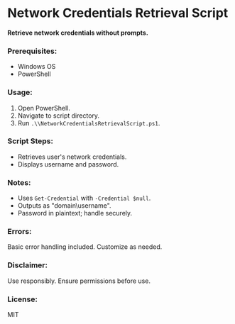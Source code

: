 # Network Credentials Retrieval Script

**Retrieve network credentials without prompts.**

### Prerequisites:
- Windows OS
- PowerShell

### Usage:
1. Open PowerShell.
2. Navigate to script directory.
3. Run `.\\NetworkCredentialsRetrievalScript.ps1`.

### Script Steps:
- Retrieves user's network credentials.
- Displays username and password.

### Notes:
- Uses `Get-Credential` with `-Credential $null`.
- Outputs as "domain\\username".
- Password in plaintext; handle securely.

### Errors:
Basic error handling included. Customize as needed.

### Disclaimer:
Use responsibly. Ensure permissions before use.

### License:
MIT
